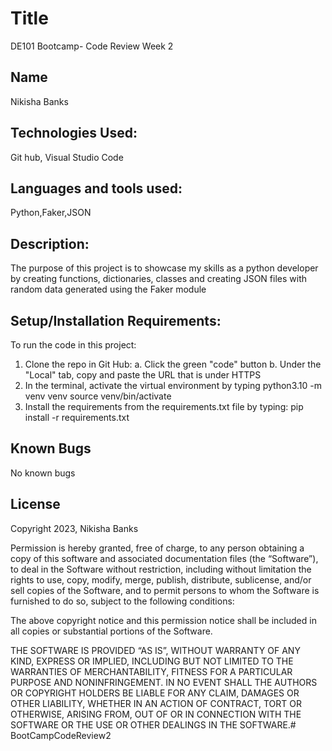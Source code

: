 # Title
DE101 Bootcamp- Code Review Week 2

## Name
Nikisha Banks

## Technologies Used: 
Git hub, Visual Studio Code

## Languages and tools used: 
Python,Faker,JSON

## Description:
The purpose of this project is to showcase my skills as a python developer by creating functions, dictionaries, classes and creating JSON files with random data generated using the Faker module  

## Setup/Installation Requirements:
To run the code in this project:
1. Clone the repo in Git Hub: 
   a. Click the green "code" button
   b. Under the "Local" tab, copy and paste the URL that is under HTTPS
2. In the terminal, activate the virtual environment by typing 
        python3.10 -m venv venv
        source venv/bin/activate
3. Install the requirements from the requirements.txt file by typing:
        pip install -r requirements.txt

## Known Bugs
No known bugs

## License
Copyright 2023, Nikisha Banks

Permission is hereby granted, free of charge, to any person obtaining a copy of this software and associated documentation files (the “Software”), to deal in the Software without restriction, including without limitation the rights to use, copy, modify, merge, publish, distribute, sublicense, and/or sell copies of the Software, and to permit persons to whom the Software is furnished to do so, subject to the following conditions:

The above copyright notice and this permission notice shall be included in all copies or substantial portions of the Software.

THE SOFTWARE IS PROVIDED “AS IS”, WITHOUT WARRANTY OF ANY KIND, EXPRESS OR IMPLIED, INCLUDING BUT NOT LIMITED TO THE WARRANTIES OF MERCHANTABILITY, FITNESS FOR A PARTICULAR PURPOSE AND NONINFRINGEMENT. IN NO EVENT SHALL THE AUTHORS OR COPYRIGHT HOLDERS BE LIABLE FOR ANY CLAIM, DAMAGES OR OTHER LIABILITY, WHETHER IN AN ACTION OF CONTRACT, TORT OR OTHERWISE, ARISING FROM, OUT OF OR IN CONNECTION WITH THE SOFTWARE OR THE USE OR OTHER DEALINGS IN THE SOFTWARE.# BootCampCodeReview2
